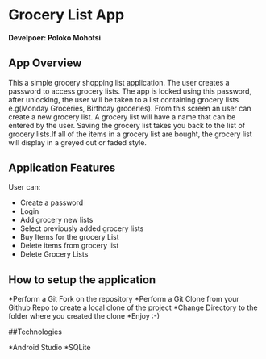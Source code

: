 # Grocery List App

#### Develpoer: Poloko Mohotsi

## App Overview

This a simple grocery shopping list application. The user creates a password to access grocery lists.
The app is locked using this password, after unlocking, the user will be taken to a list containing 
grocery lists e.g(Monday Groceries, Birthday groceries). From this screen an user can create a new grocery list. 
A grocery list will have a name that can be entered by the user. Saving the grocery list takes you back to the
list of grocery lists.If all of the items in a grocery list  are bought, the grocery list will display in a greyed 
out or faded style.


## Application Features

User can:
* Create a password
* Login
* Add grocery new lists
* Select previously added grocery lists
* Buy Items for the grocery List
* Delete items from grocery list
* Delete Grocery Lists



## How to setup the application

*Perform a Git Fork on the repository
*Perform a Git Clone from your Github Repo to create a local clone of the project
*Change Directory to the folder where you created the clone
*Enjoy :-)


##Technologies

*Android Studio
*SQLite
